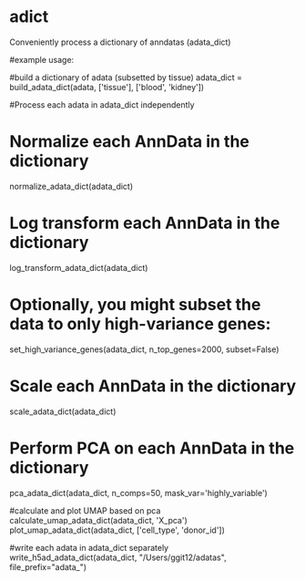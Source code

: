 # adict
Conveniently process a dictionary of anndatas (adata_dict)

#example usage:

#build a dictionary of adata (subsetted by tissue)
adata_dict = build_adata_dict(adata, ['tissue'], ['blood', 'kidney'])

#Process each adata in adata_dict independently
# Normalize each AnnData in the dictionary
normalize_adata_dict(adata_dict)

# Log transform each AnnData in the dictionary
log_transform_adata_dict(adata_dict)

# Optionally, you might subset the data to only high-variance genes:
set_high_variance_genes(adata_dict, n_top_genes=2000, subset=False)

# Scale each AnnData in the dictionary
scale_adata_dict(adata_dict)

# Perform PCA on each AnnData in the dictionary
pca_adata_dict(adata_dict, n_comps=50, mask_var='highly_variable')

#calculate and plot UMAP based on pca
calculate_umap_adata_dict(adata_dict, 'X_pca')
plot_umap_adata_dict(adata_dict, ['cell_type', 'donor_id'])

#write each adata in adata_dict separately
write_h5ad_adata_dict(adata_dict, "/Users/ggit12/adatas", file_prefix="adata_")
